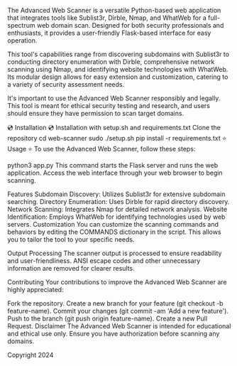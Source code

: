 The Advanced Web Scanner is a versatile Python-based web application that integrates tools like Sublist3r, Dirble, Nmap, and WhatWeb for a full-spectrum web domain scan. Designed for both security professionals and enthusiasts, it provides a user-friendly Flask-based interface for easy operation.

This tool's capabilities range from discovering subdomains with Sublist3r to conducting directory enumeration with Dirble, comprehensive network scanning using Nmap, and identifying website technologies with WhatWeb. Its modular design allows for easy extension and customization, catering to a variety of security assessment needs.

It's important to use the Advanced Web Scanner responsibly and legally. This tool is meant for ethical security testing and research, and users should ensure they have permission to scan target domains.

💿 Installation 💿
Installation with setup.sh and requirements.txt
Clone the repository
cd web-scanner
sudo ./setup.sh
pip install -r requirements.txt
⭐ Usage ⭐
To use the Advanced Web Scanner, follow these steps:

python3 app.py
This command starts the Flask server and runs the web application. Access the web interface through your web browser to begin scanning.

Features
Subdomain Discovery: Utilizes Sublist3r for extensive subdomain searching.
Directory Enumeration: Uses Dirble for rapid directory discovery.
Network Scanning: Integrates Nmap for detailed network analysis.
Website Identification: Employs WhatWeb for identifying technologies used by web servers.
Customization
You can customize the scanning commands and behaviors by editing the COMMANDS dictionary in the script. This allows you to tailor the tool to your specific needs.

Output Processing
The scanner output is processed to ensure readability and user-friendliness. ANSI escape codes and other unnecessary information are removed for clearer results.

Contributing
Your contributions to improve the Advanced Web Scanner are highly appreciated:

Fork the repository.
Create a new branch for your feature (git checkout -b feature-name).
Commit your changes (git commit -am 'Add a new feature').
Push to the branch (git push origin feature-name).
Create a new Pull Request.
Disclaimer
The Advanced Web Scanner is intended for educational and ethical use only. Ensure you have authorization before scanning any domains.

Copyright 2024
